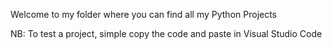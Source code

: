 Welcome to my folder where you can find all my Python Projects

NB: To test a project, simple copy the code and paste in Visual Studio Code
